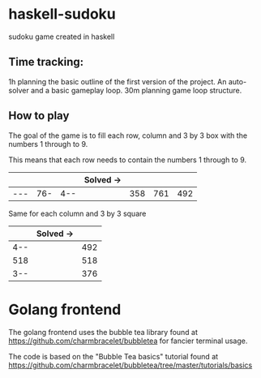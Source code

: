 # haskell-sudoku

sudoku game created in haskell

## Time tracking:
1h planning the basic outline of the first version of the project. An auto-solver and a basic gameplay loop.
30m planning game loop structure.

## How to play

The goal of the game is to fill each row, column and 3 by 3 box with the numbers 1 through to 9.

This means that each row needs to contain the numbers 1 through to 9.

||||  Solved ->  ||||
| - | - | - | - | - | - | - |
|---|76-|4--||358|761|492|

Same for each column and 3 by 3 square

||  Solved ->  ||
| - | - | - |
|4--||492|
|518||518|
|3--||376|

# Golang frontend

The golang frontend uses the bubble tea library found at https://github.com/charmbracelet/bubbletea for fancier terminal usage.

The code is based on the "Bubble Tea basics" tutorial found at https://github.com/charmbracelet/bubbletea/tree/master/tutorials/basics